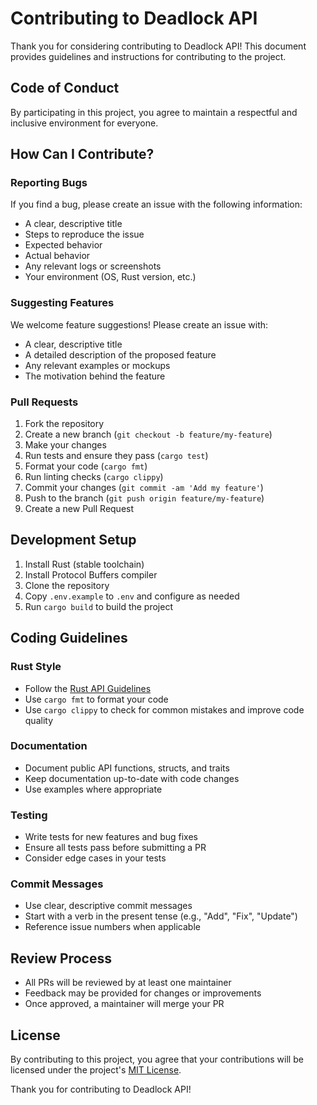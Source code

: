 # Contributing to Deadlock API

Thank you for considering contributing to Deadlock API! This document provides guidelines and instructions for contributing to the project.

## Code of Conduct

By participating in this project, you agree to maintain a respectful and inclusive environment for everyone.

## How Can I Contribute?

### Reporting Bugs

If you find a bug, please create an issue with the following information:

- A clear, descriptive title
- Steps to reproduce the issue
- Expected behavior
- Actual behavior
- Any relevant logs or screenshots
- Your environment (OS, Rust version, etc.)

### Suggesting Features

We welcome feature suggestions! Please create an issue with:

- A clear, descriptive title
- A detailed description of the proposed feature
- Any relevant examples or mockups
- The motivation behind the feature

### Pull Requests

1. Fork the repository
2. Create a new branch (`git checkout -b feature/my-feature`)
3. Make your changes
4. Run tests and ensure they pass (`cargo test`)
5. Format your code (`cargo fmt`)
6. Run linting checks (`cargo clippy`)
7. Commit your changes (`git commit -am 'Add my feature'`)
8. Push to the branch (`git push origin feature/my-feature`)
9. Create a new Pull Request

## Development Setup

1. Install Rust (stable toolchain)
2. Install Protocol Buffers compiler
3. Clone the repository
4. Copy `.env.example` to `.env` and configure as needed
5. Run `cargo build` to build the project

## Coding Guidelines

### Rust Style

- Follow the [Rust API Guidelines](https://rust-lang.github.io/api-guidelines/)
- Use `cargo fmt` to format your code
- Use `cargo clippy` to check for common mistakes and improve code quality

### Documentation

- Document public API functions, structs, and traits
- Keep documentation up-to-date with code changes
- Use examples where appropriate

### Testing

- Write tests for new features and bug fixes
- Ensure all tests pass before submitting a PR
- Consider edge cases in your tests

### Commit Messages

- Use clear, descriptive commit messages
- Start with a verb in the present tense (e.g., "Add", "Fix", "Update")
- Reference issue numbers when applicable

## Review Process

- All PRs will be reviewed by at least one maintainer
- Feedback may be provided for changes or improvements
- Once approved, a maintainer will merge your PR

## License

By contributing to this project, you agree that your contributions will be licensed under the project's [MIT License](LICENSE).

Thank you for contributing to Deadlock API!
